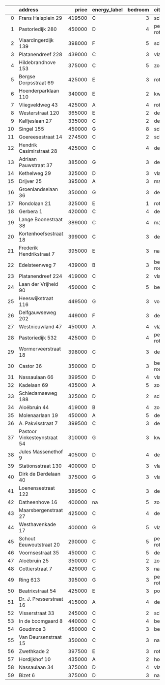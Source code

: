 |    | address                     |   price | energy_label   |   bedroom | city                |   house_age |   house_id |
|---:|:----------------------------|--------:|:---------------|----------:|:--------------------|------------:|-----------:|
|  0 | Frans Halsplein 29          |  419500 | C              |         3 | schiedam            |          93 |   43419624 |
|  1 | Pastoriedijk 280            |  450000 | D              |         4 | pernis-rotterdam    |         124 |   42316553 |
|  2 | Vlaardingerdijk 139         |  398000 | F              |         5 | schiedam            |          95 |   43418579 |
|  3 | Platanendreef 228           |  439000 | C              |         3 | vlaardingen         |          38 |   42321057 |
|  4 | Hildebrandhove 153          |  375000 | C              |         5 | zoetermeer          |          46 |   43498791 |
|  5 | Bergse Dorpsstraat 69       |  425000 | E              |         3 | rotterdam           |         103 |   42302697 |
|  6 | Hoenderparklaan 110         |  340000 | E              |         2 | kwintsheul          |          99 |   43487870 |
|  7 | Vliegveldweg 43             |  425000 | A              |         4 | rotterdam           |          65 |   43473799 |
|  8 | Westerstraat 120            |  365000 | E              |         2 | delft               |         138 |   43426254 |
|  9 | Kalfjeslaan 27              |  335000 | C              |         2 | delft               |          45 |   43428575 |
| 10 | Singel 155                  |  450000 | G              |         8 | schiedam            |         138 |   43411413 |
| 11 | Goereesestraat 14           |  274500 | C              |         2 | schiedam            |         115 |   43428960 |
| 12 | Hendrik Casimirstraat 28    |  425000 | C              |         4 | delft               |          75 |   43474953 |
| 13 | Adriaan Pauwstraat 37       |  385000 | G              |         3 | delft               |          96 |   43494940 |
| 14 | Kethelweg 29                |  325000 | D              |         3 | vlaardingen         |          91 |   43452830 |
| 15 | Drijver 25                  |  395000 | A              |         3 | maassluis           |          42 |   43418086 |
| 16 | Groenlandselaan 36          |  350000 | G              |         3 | delft               |         119 |   43425656 |
| 17 | Rondolaan 21                |  325000 | E              |         1 | rotterdam           |         108 |   42116063 |
| 18 | Gerbera 1                   |  420000 | C              |         4 | de-lier             |          45 |   43413534 |
| 19 | Lange Boonestraat 38        |  389000 | C              |         4 | maassluis           |          39 |   43413228 |
| 20 | Kortenhoefsestraat 18       |  399000 | C              |         3 | den-haag            |          97 |   43418862 |
| 21 | Frederik Hendrikstraat 7    |  395000 | E              |         3 | naaldwijk           |         119 |   43426196 |
| 22 | Edelsteenweg 7              |  439000 | B              |         3 | berkel-en-rodenrijs |          46 |   43411075 |
| 23 | Platanendreef 224           |  419000 | C              |         2 | vlaardingen         |          38 |   43418824 |
| 24 | Laan der Vrijheid 90        |  450000 | C              |         5 | bergschenhoek       |          57 |   43415959 |
| 25 | Heeswijkstraat 116          |  449500 | G              |         3 | voorburg            |          74 |   43483781 |
| 26 | Delfgauwseweg 202           |  449000 | F              |         3 | delft               |          97 |   43402388 |
| 27 | Westnieuwland 47            |  450000 | A              |         4 | vlaardingen         |          25 |   42321236 |
| 28 | Pastoriedijk 532            |  425000 | D              |         4 | pernis-rotterdam    |        2024 |   43405993 |
| 29 | Wormerveerstraat 18         |  398000 | C              |         3 | den-haag            |          74 |   43465786 |
| 30 | Castor 36                   |  350000 | D              |         3 | berkel-en-rodenrijs |          51 |   43426840 |
| 31 | Nassaulaan 66               |  399500 | D              |         4 | vlaardingen         |          85 |   43411170 |
| 32 | Kadelaan 69                 |  435000 | A              |         5 | zoetermeer          |          41 |   43411932 |
| 33 | Schiedamseweg 188           |  325000 | D              |         2 | schiedam            |         101 |   43411560 |
| 34 | Aloëbruin 44                |  419000 | B              |         4 | zoetermeer          |          34 |   43401627 |
| 35 | Molenaarlaan 19             |  450000 | A              |         5 | de-lier             |          23 |   43408456 |
| 36 | A. Pakvisstraat 7           |  399500 | C              |         3 | den-haag            |          42 |   43496246 |
| 37 | Pastoor Vinkesteynstraat 54 |  310000 | G              |         3 | kwintsheul          |          86 |   43459042 |
| 38 | Jules Massenethof 9         |  405000 | D              |         4 | den-haag            |          43 |   42313778 |
| 39 | Stationsstraat 130          |  400000 | D              |         3 | vlaardingen         |         124 |   43419540 |
| 40 | Dirk de Derdelaan 40        |  375000 | G              |         3 | vlaardingen         |          65 |   43406419 |
| 41 | Loenensestraat 122          |  389500 | C              |         3 | den-haag            |         118 |   42324079 |
| 42 | Datheenhove 16              |  400000 | na             |         5 | zoetermeer          |          48 |   43402220 |
| 43 | Maarsbergenstraat 27        |  425000 | C              |         4 | den-haag            |          75 |   43497367 |
| 44 | Westhavenkade 17            |  400000 | G              |         5 | vlaardingen         |         124 |   42196845 |
| 45 | Schout Eeuwoutstraat 20     |  290000 | C              |         5 | pernis-rotterdam    |          47 |   43408539 |
| 46 | Voornsestraat 35            |  450000 | C              |         5 | den-haag            |          99 |   43412130 |
| 47 | Aloëbruin 25                |  350000 | C              |         2 | zoetermeer          |          34 |   43400513 |
| 48 | Cottierstraat 7             |  429000 | C              |         3 | naaldwijk           |          33 |   43465417 |
| 49 | Ring 613                    |  395000 | G              |         3 | pernis-rotterdam    |          97 |   43496243 |
| 50 | Beatrixstraat 54            |  425000 | E              |         3 | poeldijk            |          68 |   43410422 |
| 51 | Dr. J. Presserstraat 16     |  415000 | A              |         4 | den-haag            |          42 |   43417458 |
| 52 | Visserstraat 33             |  245000 | C              |         2 | schiedam            |         152 |   43412221 |
| 53 | In de boomgaard 8           |  440000 | C              |         4 | bergschenhoek       |          56 |   43497516 |
| 54 | Goudmos 3                   |  450000 | C              |         3 | bergschenhoek       |          34 |   43413634 |
| 55 | Van Deursenstraat 15        |  350000 | C              |         3 | naaldwijk           |          89 |   43417918 |
| 56 | Zwethkade 2                 |  397500 | E              |         3 | rotterdam           |         124 |   42352656 |
| 57 | Hordijkhof 10               |  435000 | A              |         2 | honselersdijk       |          23 |   43403708 |
| 58 | Nassaulaan 34               |  375000 | D              |         4 | vlaardingen         |          86 |   43402797 |
| 59 | Bizet 6                     |  375000 | D              |         3 | naaldwijk           |          52 |   43410359 |